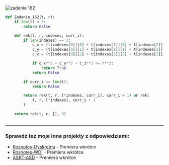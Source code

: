 <picture>
  <source srcset="../../srt/zbior_zadan/162.png" media="(prefers-color-scheme: light)">
  <source srcset="../../srt/zbior_zadan/black_162.png" media="(prefers-color-scheme: dark)">
  <img src="../../srt/zbior_zadan/black_162.png" alt="zadanie 162">
</picture>

```python
def Zadanie_162(t, r):
    if len(t) < 3:
        return False

    def rek(t, r, indexes, curr_i):
        if len(indexes) == 3:
            c_x = (t[indexes[0]][0] + t[indexes[1]][0] + t[indexes[2]][0]) / 3
            c_y = (t[indexes[0]][1] + t[indexes[1]][1] + t[indexes[2]][1]) / 3
            c_z = (t[indexes[0]][2] + t[indexes[1]][2] + t[indexes[2]][2]) / 3

            if c_x**2 + c_y**2 + c_z**2 <= r**2:
                return True
            return False

        if curr_i == len(t):
            return False

        return rek(t, r, [*indexes, curr_i], curr_i + 1) or rek(
            t, r, [*indexes], curr_i + 1
        )

    return rek(t, r, [], 0)



```

---
### Sprawdź też moje inne projekty z odpowiedziami:
- [Rosnotes-Dyskretna](https://github.com/kamilGie/Rosnotes-Dyskretna) - Premiera wkrótce
- [Rosnotes-WDI](https://github.com/kamilGie/Rosnotes-WDI) - Premiera wkrótce
- [ASRT-ASD](https://github.com/kamilGie/Rosnotes-Dyskretna) - Premiera wkrótce
